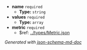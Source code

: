  - <b id="#/properties/name">name</b> `required`
	 - **Type:** `string`
 - <b id="#/properties/values">values</b> `required`
	 - **Type:** `array`
 - <b id="#/properties/metric">metric</b> `required`
	 - &#36;ref: [../types/Metric.json](#..typesmetric.json)

_Generated with [json-schema-md-doc](https://brianwendt.github.io/json-schema-md-doc/)_